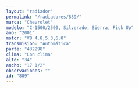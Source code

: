 ```yaml
---
layout: "radiador"
permalink: "/radiadores/889/"
marca: "Chevrolet"
modelo: "C-1500/2500, Silverado, Sierra, Pick Up"
ano: "2001"
motor: "V8 4.8,5.3,6.0"
transmision: "Automática"
parte: "432298"
clima: "Con clima"
alto: "34"
ancho: "17 1/2"
observaciones: ""
id: "889"
---
```


